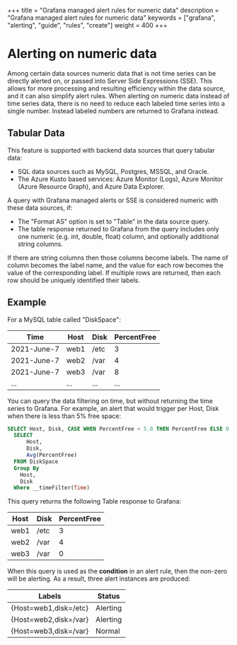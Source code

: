 +++
title = "Grafana managed alert rules for numeric data"
description = "Grafana managed alert rules for numeric data"
keywords = ["grafana", "alerting", "guide", "rules", "create"]
weight = 400
+++

# Alerting on numeric data

Among certain data sources numeric data that is not time series can be directly alerted on, or passed into Server Side Expressions (SSE). This allows for more processing and resulting efficiency within the data source, and it can also simplify alert rules.
When alerting on numeric data instead of time series data, there is no need to reduce each labeled time series into a single number. Instead labeled numbers are returned to Grafana instead.

## Tabular Data

This feature is supported with backend data sources that query tabular data:

- SQL data sources such as MySQL, Postgres, MSSQL, and Oracle.
- The Azure Kusto based services: Azure Monitor (Logs), Azure Monitor (Azure Resource Graph), and Azure Data Explorer.

A query with Grafana managed alerts or SSE is considered numeric with these data sources, if:

- The "Format AS" option is set to "Table" in the data source query.
- The table response returned to Grafana from the query includes only one numeric (e.g. int, double, float) column, and optionally additional string columns.

If there are string columns then those columns become labels. The name of column becomes the label name, and the value for each row becomes the value of the corresponding label. If multiple rows are returned, then each row should be uniquely identified their labels.

## Example

For a MySQL table called "DiskSpace":

| Time        | Host | Disk | PercentFree
| ----------- | ---  | -----| --------
| 2021-June-7 | web1 | /etc | 3
| 2021-June-7 | web2 | /var | 4
| 2021-June-7 | web3 | /var | 8
| ...         | ...  | ...  | ...

You can query the data filtering on time, but without returning the time series to Grafana. For example, an alert that would trigger per Host, Disk when there is less than 5% free space:

```sql
SELECT Host, Disk, CASE WHEN PercentFree < 5.0 THEN PercentFree ELSE 0 END FROM (
  SELECT 
      Host, 
      Disk, 
      Avg(PercentFree) 
  FROM DiskSpace
  Group By 
    Host, 
    Disk
  Where __timeFilter(Time)
```

This query returns the following Table response to Grafana:

| Host | Disk | PercentFree
| ---  | -----| --------
| web1 | /etc | 3
| web2 | /var | 4
| web3 | /var | 0

When this query is used as the **condition** in an alert rule, then the non-zero will be alerting. As a result, three alert instances are produced:

| Labels                | Status
| ----------------------| ------
| {Host=web1,disk=/etc} | Alerting
| {Host=web2,disk=/var} | Alerting
| {Host=web3,disk=/var} | Normal
